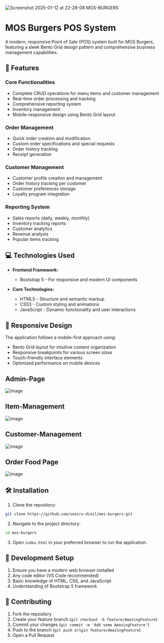 
![Screenshot 2025-01-12 at 22-28-08 MOS-BURGERS](https://github.com/user-attachments/assets/651d568a-9f63-4768-ae01-321e76d1eac4)
# MOS Burgers POS System

A modern, responsive Point of Sale (POS) system built for MOS Burgers, featuring a sleek Bento Grid design pattern and comprehensive business management capabilities.

## 🚀 Features

### Core Functionalities
- Complete CRUD operations for menu items and customer management
- Real-time order processing and tracking
- Comprehensive reporting system
- Inventory management
- Mobile-responsive design using Bento Grid layout

### Order Management
- Quick order creation and modification
- Custom order specifications and special requests
- Order history tracking
- Receipt generation

### Customer Management
- Customer profile creation and management
- Order history tracking per customer
- Customer preferences storage
- Loyalty program integration

### Reporting System
- Sales reports (daily, weekly, monthly)
- Inventory tracking reports
- Customer analytics
- Revenue analysis
- Popular items tracking

## 💻 Technologies Used

- **Frontend Framework:**
  - Bootstrap 5 - For responsive and modern UI components
  
- **Core Technologies:**
  - HTML5 - Structure and semantic markup
  - CSS3 - Custom styling and animations
  - JavaScript - Dynamic functionality and user interactions

## 📱 Responsive Design
The application follows a mobile-first approach using:
- Bento Grid layout for intuitive content organization
- Responsive breakpoints for various screen sizes
- Touch-friendly interface elements
- Optimized performance on mobile devices

## Admin-Page
![image](https://github.com/user-attachments/assets/1e32a8b4-cfdb-4d91-ba85-821673604072)

## Item-Management
![image](https://github.com/user-attachments/assets/5093c2b1-db59-4ebf-85c4-fcdf49112fed)

## Customer-Management
![image](https://github.com/user-attachments/assets/3b06688e-b854-4c27-99ce-738993ebc87c)

## Order Food Page
![image](https://github.com/user-attachments/assets/91707080-58c6-4d67-aafa-b9ba8204d4e5)

## 🛠️ Installation

1. Clone the repository:
```bash
git clone https://github.com/seniru-dinil/mos-burgers.git
```

2. Navigate to the project directory:
```bash
cd mos-burgers
```

3. Open `index.html` in your preferred browser to run the application.

## 🔧 Development Setup

1. Ensure you have a modern web browser installed
2. Any code editor (VS Code recommended)
3. Basic knowledge of HTML, CSS, and JavaScript
4. Understanding of Bootstrap 5 framework

## 🤝 Contributing

1. Fork the repository
2. Create your feature branch (`git checkout -b feature/AmazingFeature`)
3. Commit your changes (`git commit -m 'Add some AmazingFeature'`)
4. Push to the branch (`git push origin feature/AmazingFeature`)
5. Open a Pull Request


